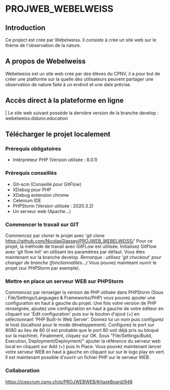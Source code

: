 # PROJWEB_WEBELWEISS

## Introduction 
Ce project est crée par Webelweiss. 
Il consiste à crée un site web sur le thème de l'observation de la nature. 

## A propos de Webelweiss
Webelweiss est un site web crée par des élèves du CPNV, il a pour but de créer une platforme sur la quelle des utilisateurs peuvent partager une observation de nature faite à un endroit et une date précise. 

## Accès direct à la plateforme en ligne
| Le site web suivant possède la dernière version de la branche develop : webelweiss.diduno.education

## Télécharger le projet localement  
### Prérequis obligatoires
- Intérpreteur PHP (Version utilisée : 8.0.1)

### Prérequis conseillés
- Git-scm (Conseillé pour GitFlow)
- XDebug pour PHP
- XDebug extension chrome
- Celenium IDE
- PHPStorm (Version utilisée : 2020.3.2)
- Un serveur web (Apache...)

### Commencer le travail sur GIT
Commencez par cloner le projet avec 'git clone https://github.com/NicolasGlassey/PROJWEB_WEBELWEISS/'
Pour ce projet, la méthode de travail avec GitFLow est utilisée.
Initialisez GitFlow avec 'git flow init' en utilisant les paramètres par défaut.
Vous êtes maintenant sur la branche develop. *Remarque : utilisez 'git checkout' pour changer de branche (fonctionnalités...)*
Vous pouvez mainteant ouvrir le projet (sur PHPStorm par exemple).

### Mettre en place un serveur WEB sur PHPStorm
Commencez par renseiger la version de PHP utilisée dans PHPStorm (Sous : File/Settings/Languages & Frameworks/PHP) vous pouvez ajouter une configuration en haut à gauche du projet.
Une fois votre version de PHP renseignée, ajoutez une configuration en haut à gauche de votre éditeur en cliquant sur 'Edit configuration' puis sur le bouton d'ajout (+) en séléctionnant 'PHP Built-In Web Server'. Donnez lui un nom puis configurez le host (localhost pour le mode développement). Configurez le port sur 8080 au lieu de 80 (il est probable que le port 80 soit déjà pris ou bloqué sur la machine). Finalement, cliquez sur OK.
Sous "File/Settings/Build, Execution, Deployment/Deployment/" ajouter la référence du serveur web local en cliquant sur Add (+) puis In Place. 
Vous pouvez maintenant lancer votre serveur WEB en haut à gauche en cliquant sur sur le logo play en vert. Il est maintenant possible d'ouvrir un fichier PHP sur le serveur WEB.

### Collaboration
https://icescrum.cpnv.ch/p/PROJWEBWEB/#/taskBoard/948
